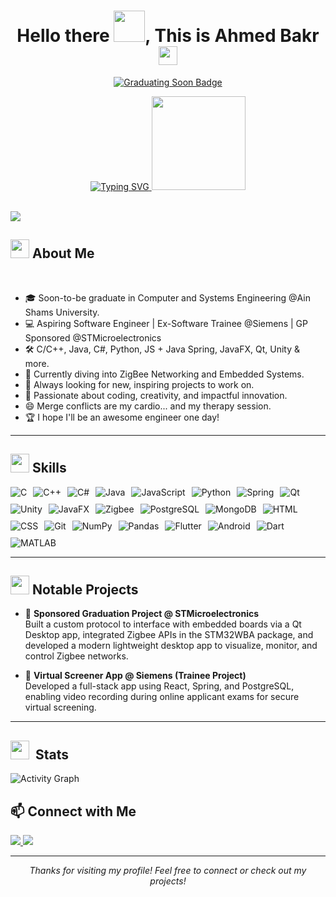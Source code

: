 <h1 align="center">Hello there <img src="https://user-images.githubusercontent.com/74038190/214644145-264f4759-7633-441e-9d67-d8dda9d50d26.gif" width="50">, This is Ahmed Bakr <img src="https://github.com/AhmedBakrXI/AhmedBakrXI/assets/114930002/db7b2fe1-5ff5-491c-9fec-3e13af7b3bfb" width="30"></h1>

<p align="center">
  <a href="https://github.com/AhmedBakrXI" target="_blank">
    <img src="https://img.shields.io/badge/Graduating_SOON-8A2BE2?style=for-the-badge&logo=starship&labelColor=36bcf7&link=https://&logoColor=white&color=0d1117&logoWidth=30&animation=glitch" alt="Graduating Soon Badge"/>
  </a>
</p>
<p align="center">
  <a href="https://git.io/typing-svg">
    <img src="https://readme-typing-svg.herokuapp.com?font=Fira+Code&pause=1000&center=true&random=false&width=435&lines=Computer+Engineering+Student+%40ASU%2C;Driven+by+The+Flame+of+Creativity%2C;Having+Coding+Inspiration+%26+Science%2C;Passionate+%26+Hard+Working+Student." alt="Typing SVG" />
  </a>
  <img src="https://private-user-images.githubusercontent.com/114930002/316238341-05b07571-a558-43c5-ac40-fb0be0415860.gif?jwt=eyJhbGciOiJIUzI1NiIsInR5cCI6IkpXVCJ9.eyJpc3MiOiJnaXRodWIuY29tIiwiYXVkIjoicmF3LmdpdGh1YnVzZXJjb250ZW50LmNvbSIsImtleSI6ImtleTUiLCJleHAiOjE3MTM5OTQ4MzEsIm5iZiI6MTcxMzk5NDUzMSwicGF0aCI6Ii8xMTQ5MzAwMDIvMzE2MjM4MzQxLTA1YjA3NTcxLWE1NTgtNDNjNS1hYzQwLWZiMGJlMDQxNTg2MC5naWY_WC1BbXotQWxnb3JpdGhtPUFXUzQtSE1BQy1TSEEyNTYmWC1BbXotQ3JlZGVudGlhbD1BS0lBVkNPRFlMU0E1M1BRSzRaQSUyRjIwMjQwNDI0JTJGdXMtZWFzdC0xJTJGczMlMkZhd3M0X3JlcXVlc3QmWC1BbXotRGF0ZT0yMDI0MDQyNFQyMTM1MzFaJlgtQW16LUV4cGlyZXM9MzAwJlgtQW16LVNpZ25hdHVyZT0yNWVmYTRjNDQzZDMzZjU2ZWI3ZjU0YTRkYmI3NGJhODk4MTVlMzhhYmRkY2U4MGQ5N2VlODI0NmQwNjVmZmRlJlgtQW16LVNpZ25lZEhlYWRlcnM9aG9zdCZhY3Rvcl9pZD0wJmtleV9pZD0wJnJlcG9faWQ9MCJ9.rMnNZ_lTYL8gJG5Hp485b8ZNUpcUAiSjWVXH6ew8cNE" width="150">
</p>
<br>


<img src="https://user-images.githubusercontent.com/74038190/212284100-561aa473-3905-4a80-b561-0d28506553ee.gif">

<h2><img src="https://user-images.githubusercontent.com/74038190/221352989-518609ab-b4d1-459e-929f-a08cd2bd9b3c.gif" width="30"> About Me</h2>
<br>

- 🎓 Soon-to-be graduate in Computer and Systems Engineering @Ain Shams University.
- 💻 Aspiring Software Engineer | Ex-Software Trainee @Siemens | GP Sponsored @STMicroelectronics
- 🛠️ C/C++, Java, C#, Python, JS + Java Spring, JavaFX, Qt, Unity & more.
- 🌱 Currently diving into ZigBee Networking and Embedded Systems.
- 🔭 Always looking for new, inspiring projects to work on.
- 🎨 Passionate about coding, creativity, and impactful innovation.
- 😄 Merge conflicts are my cardio... and my therapy session.
- 🏆 I hope I'll be an awesome engineer one day!

---

<h2><img src="https://user-images.githubusercontent.com/74038190/212284087-bbe7e430-757e-4901-90bf-4cd2ce3e1852.gif" width="30"> Skills</h2>

<div style="display: flex; flex-wrap: wrap; gap: 10px; align-items: center;">
  <img src="https://img.shields.io/badge/C-00599C?logo=c&logoColor=white&style=for-the-badge" alt="C">
  <img src="https://img.shields.io/badge/C++-00599C?logo=c%2B%2B&logoColor=white&style=for-the-badge" alt="C++">
  <img src="https://img.shields.io/badge/C%23-00599C?style=for-the-badge&logo=C%23&logoColor=white" alt="C#">
  <img src="https://img.shields.io/badge/Java-ED8B00?logo=openjdk&logoColor=white&style=for-the-badge" alt="Java">
  <img src="https://img.shields.io/badge/JavaScript-F7DF1E?logo=javascript&logoColor=black&style=for-the-badge" alt="JavaScript">
  <img src="https://img.shields.io/badge/Python-3776AB?logo=python&logoColor=white&style=for-the-badge" alt="Python">
  <img src="https://img.shields.io/badge/Spring-6DB33F?logo=spring&logoColor=white&style=for-the-badge" alt="Spring">
  <img src="https://img.shields.io/badge/Qt-41CD52?logo=qt&logoColor=white&style=for-the-badge" alt="Qt">
  <img src="https://img.shields.io/badge/Unity-000000?logo=unity&logoColor=white&style=for-the-badge" alt="Unity">
  <img src="https://img.shields.io/badge/JavaFX-007396?logo=openjdk&logoColor=white&style=for-the-badge" alt="JavaFX">
  <img src="https://img.shields.io/badge/Zigbee-EB0443?style=for-the-badge&logo=zigbee&logoColor=white" alt="Zigbee">
  <img src="https://img.shields.io/badge/PostgreSQL-4169E1?logo=postgresql&logoColor=white&style=for-the-badge" alt="PostgreSQL">
  <img src="https://img.shields.io/badge/MongoDB-47A248?logo=mongodb&logoColor=white&style=for-the-badge" alt="MongoDB">
  <img src="https://img.shields.io/badge/HTML5-E34F26?logo=html5&logoColor=white&style=for-the-badge" alt="HTML">
  <img src="https://img.shields.io/badge/CSS3-1572B6?logo=css3&logoColor=white&style=for-the-badge" alt="CSS">
  <img src="https://img.shields.io/badge/Git-F05032?logo=git&logoColor=white&style=for-the-badge" alt="Git">
  <img src="https://img.shields.io/badge/NumPy-013243?logo=numpy&logoColor=white&style=for-the-badge" alt="NumPy">
  <img src="https://img.shields.io/badge/Pandas-150458?logo=pandas&logoColor=white&style=for-the-badge" alt="Pandas">
  <img src="https://img.shields.io/badge/Flutter-02569B?logo=flutter&logoColor=white&style=for-the-badge" alt="Flutter">
  <img src="https://img.shields.io/badge/Android-3DDC84?logo=android&logoColor=white&style=for-the-badge" alt="Android">
  <img src="https://img.shields.io/badge/Dart-0175C2?logo=dart&logoColor=white&style=for-the-badge" alt="Dart">
  <img src="https://img.shields.io/badge/MATLAB-0076A8?logo=matplotlib&logoColor=white&style=for-the-badge" alt="MATLAB">
</div>

---

<h2><img src="https://user-images.githubusercontent.com/74038190/221352989-518609ab-b4d1-459e-929f-a08cd2bd9b3c.gif" width="30"> Notable Projects</h2>

- 🏅 **Sponsored Graduation Project @ STMicroelectronics**  
  Built a custom protocol to interface with embedded boards via a Qt Desktop app, integrated Zigbee APIs in the STM32WBA package, and developed a modern lightweight desktop app to visualize, monitor, and control Zigbee networks.

- 🚀 **Virtual Screener App @ Siemens (Trainee Project)**  
  Developed a full-stack app using React, Spring, and PostgreSQL, enabling video recording during online applicant exams for secure virtual screening.

---

<h2><img src="https://github.com/Anmol-Baranwal/Cool-GIFs-For-GitHub/assets/74038190/fa83eeb9-f4e2-4d85-93f0-688af11babf8" width="30">&nbsp; Stats</h2>


![Activity Graph](https://github-readme-activity-graph.vercel.app/graph?username=AhmedBakrXI&theme=react-dark&area=true&hide_border=true&custom_title=Ahmed%20Bakr's%20GitHub%20Activity) 



[//]: # (<p align="center">)

[//]: # (  <a href="https://github.com/AhmedBakrXI">)

[//]: # (    <img height="180em" src="https://github-readme-stats.vercel.app/api?username=AhmedBakrXI&show_icons=true&theme=dracula" />)

[//]: # (  </a>)

[//]: # (  <a href="https://github.com/AhmedBakrXI">)

[//]: # (    <img height="180em" src="https://github-readme-stats.vercel.app/api/top-langs/?username=AhmedBakrXI&layout=compact&theme=dracula" />)

[//]: # (  </a>)

[//]: # (</p>)

[//]: # (<p align="center">)

[//]: # (<a href="https://git.io/streak-stats"><img src="https://streak-stats.demolab.com?user=AhmedBakrXI&theme=dracula&card_width=465" alt="GitHub Streak" /></a>)

[//]: # (</p> )



<h2>📫 Connect with Me</h2>
<p>
  <a href="https://github.com/AhmedBakrXI/AhmedBakrXI">
    <img src="https://img.shields.io/badge/-GitHub-181717?style=flat-square&logo=github&logoColor=white" />
  </a>
  <a href="https://www.linkedin.com/in/ahmed-mohammed-bakr/">
    <img src="https://img.shields.io/badge/-LinkedIn-0077B5?style=flat-square&logo=linkedin" />
  </a>
</p>

---

<p align="center"><i>Thanks for visiting my profile! Feel free to connect or check out my projects!</i></p>
